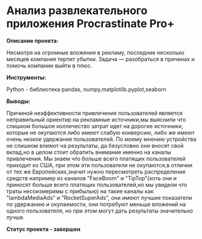 # Анализ развлекательного приложения Procrastinate Pro+

**Описание проекта:**

Несмотря на огромные вложения в рекламу, последние несколько месяцев компания терпит убытки. Задача — разобраться в причинах и помочь компании выйти в плюс.

**Инструменты:**

Python - библиотека pandas, numpy,matplotlib.pyplot,seaborn

**Выводы:**

Причиной неэффективности привлечения пользователей является неправильный ориентир на рекламные источники,мы выяснили что слишком большое колличество затрат идет на дорогие источники, которые не окупаются либо имеют слабую конверсию, либо же имеют очень низкое удержание пользователей. 
По моему мнению устройства не слишком влияют на результаты, да безусловно они вносят свой вклад,но в целом стоит обратить внимание именно на каналы привлечения. 
Мы знаем что больше всего платящих пользователей приходит из США, при этом эти пользователи не окупаются,в отличии от тех же Европейских,значит нужно пересмотреть распределение средств например из каналов 
"FaceBoom" и "TipTop"(хоть они и приносят больше всего платящих пользователей,но мы увидели что траты несоизмеримы с прибылью) на такие каналы как "lambdaMediaAds" и "RocketSuperAds", 
они имеют лучшие показатели по удержанию и окупаемости, они потребуют меньше вложений на одного пользователя, но при этом могут дать результаты значительно лучше.

**Статус проекта - завершен** 
